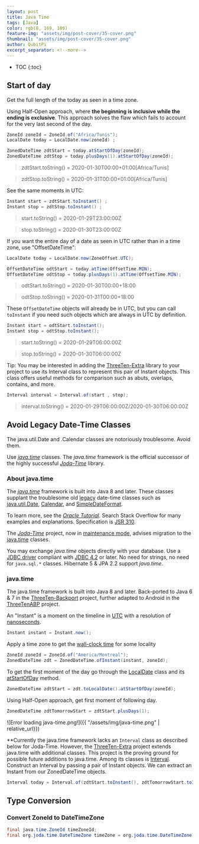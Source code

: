 ```yaml
---
layout: post
title: Java Time
tags: [Java]
color: rgb(8, 169, 109)
feature-img: "assets/img/post-cover/35-cover.png"
thumbnail: "assets/img/post-cover/35-cover.png"
author: QubitPi
excerpt_separator: <!--more-->
---
```


<!--more-->

* TOC
{:toc}

  
Start of day
------------

Get the full length of the today as seen in a time zone.

Using Half-Open approach, where **the beginning is inclusive while the ending is exclusive**. This approach solves the
flaw which fails to account for the very last second of the day.

```java
ZoneId zoneId = ZoneId.of("Africa/Tunis");
LocalDate today = LocalDate.now(zoneId) ;

ZonedDateTime zdtStart = today.atStartOfDay(zoneId);
ZonedDateTime zdtStop = today.plusDays(1).atStartOfDay(zoneId);
```

> zdtStart.toString() = 2020-01-30T00:00+01:00[Africa/Tunis]

> zdtStop.toString() = 2020-01-31T00:00+01:00[Africa/Tunis]

See the same moments in UTC:

```java
Instant start = zdtStart.toInstant() ;
Instant stop = zdtStop.toInstant() ;
```

> start.toString() = 2020-01-29T23:00:00Z

> stop.toString() = 2020-01-30T23:00:00Z

If you want the entire day of a date as seen in UTC rather than in a time zone, use "OffsetDateTime":

```java
LocalDate today = LocalDate.now(ZoneOffset.UTC);

OffsetDateTime odtStart = today.atTime(OffsetTime.MIN);
OffsetDateTime odtStop = today.plusDays(1).atTime(OffsetTime.MIN);
```

> odtStart.toString() = 2020-01-30T00:00+18:00

> odtStop.toString() = 2020-01-31T00:00+18:00

These `OffsetDateTime` objects will already be in UTC, but you can call `toInstant` if you need such objects which are
always in UTC by definition.

```java
Instant start = odtStart.toInstant();
Instant stop = odtStop.toInstant();
```

> start.toString() = 2020-01-29T06:00:00Z

> stop.toString() = 2020-01-30T06:00:00Z

Tip: You may be interested in adding the [ThreeTen-Extra](https://www.threeten.org/threeten-extra/) library to your
project to use its Interval class to represent this pair of Instant objects. This class offers useful methods for
comparison such as abuts, overlaps, contains, and more.

```java
Interval interval = Interval.of(start , stop);
```

> interval.toString() = 2020-01-29T06:00:00Z/2020-01-30T06:00:00Z


Avoid Legacy Date-Time Classes
------------------------------

The java.util.Date and .Calendar classes are notoriously troublesome. Avoid them.

Use _[java.time](http://docs.oracle.com/javase/8/docs/api/java/time/package-summary.html)_ classes. The _java.time_
framework is the official successor of the highly successful _[Joda-Time](https://www.joda.org/joda-time/)_ library.

### About java.time

The _[java.time](https://docs.oracle.com/en/java/javase/11/docs/api/java.base/java/time/package-summary.html)_ framework
is built into Java 8 and later. These classes supplant the troublesome old
[legacy](https://en.wikipedia.org/wiki/Legacy_system) date-time classes such as
[java.util.Date](https://docs.oracle.com/en/java/javase/11/docs/api/java.base/java/util/Date.html),
[Calendar](https://docs.oracle.com/en/java/javase/11/docs/api/java.base/java/util/Calendar.html), and
[SimpleDateFormat](https://docs.oracle.com/en/java/javase/11/docs/api/java.base/java/text/SimpleDateFormat.html).

To learn more, see the _[Oracle Tutorial](http://docs.oracle.com/javase/tutorial/datetime/TOC.html)_. Search Stack
Overflow for many examples and explanations. Specification is [JSR 310](https://jcp.org/en/jsr/detail?id=310).

The _[Joda-Time](http://www.joda.org/joda-time/)_ project, now in
[maintenance mode](https://en.wikipedia.org/wiki/Maintenance_mode), advises migration to the
[java.time](https://docs.oracle.com/en/java/javase/11/docs/api/java.base/java/time/package-summary.html) classes.

You may exchange _java.time_ objects directly with your database. Use a
[JDBC driver](https://en.wikipedia.org/wiki/JDBC_driver) compliant with [JDBC 4.2](http://openjdk.java.net/jeps/170) or
later. No need for strings, no need for `java.sql.*` classes. Hibernate 5 & JPA 2.2 support _java.time_.

### java.time

The java.time framework is built into Java 8 and later. Back-ported to Java 6 & 7 in the
[ThreeTen-Backport](http://www.threeten.org/threetenbp/) project, further adapted to Android in the
[ThreeTenABP](https://github.com/JakeWharton/ThreeTenABP) project.

An "Instant" is a moment on the timeline in [UTC](https://en.wikipedia.org/wiki/Coordinated_Universal_Time) with a
resolution of [nanoseconds](https://en.wikipedia.org/wiki/Nanosecond).

```java
Instant instant = Instant.now();
```

Apply a time zone to get the [wall-clock time](https://en.wikipedia.org/wiki/Wall-clock_time) for some locality

```java
ZoneId zoneId = ZoneId.of("America/Montreal");
ZonedDateTime zdt = ZonedDateTime.ofInstant(instant, zoneId);
```

To get the first moment of the day go through the
[LocalDate](http://docs.oracle.com/javase/8/docs/api/java/time/LocalDate.html) class and its
[atStartOfDay](http://docs.oracle.com/javase/8/docs/api/java/time/LocalDate.html#atStartOfDay-java.time.ZoneId-) method.

```java
ZonedDateTime zdtStart = zdt.toLocalDate().atStartOfDay(zoneId);
```

Using Half-Open approach, get first moment of following day.

```java
ZonedDateTime zdtTomorrowStart = zdtStart.plusDays(1);
```

![Error loading java-time.png!]({{ "/assets/img/java-time.png" | relative_url}})

**Currently the java.time framework lacks an `Interval` class as described below for Joda-Time. However, the
[ThreeTen-Extra](http://www.threeten.org/threeten-extra/) project extends java.time with additional classes. This
project is the proving ground for possible future additions to java.time. Among its classes is
[Interval](http://www.threeten.org/threeten-extra/apidocs/org/threeten/extra/Interval.html). Construct an Interval by
passing a pair of Instant objects. We can extract an Instant from our ZonedDateTime objects.

```java
Interval today = Interval.of(zdtStart.toInstant(), zdtTomorrowStart.toInstant());
```

Type Conversion
---------------

### Convert ZoneId to DateTimeZone

```java
final java.time.ZoneId timeZoneId;
final org.joda.time.DateTimeZone timeZone = org.joda.time.DateTimeZone.forTimeZone(java.util.TimeZone.getTimeZone(timeZoneId))
```
